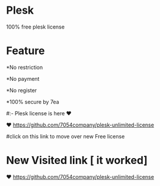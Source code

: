 # Plesk 

 100% free plesk license 
# Feature
*No restriction

*No payment

*No register

*100% secure by 7ea

#:- Plesk license is here  ♥

♥ https://github.com/7054company/plesk-unlimited-license

#click on this link to move over new Free license

# New Visited link [ it worked]
 ♥ https://github.com/7054company/plesk-unlimited-license
